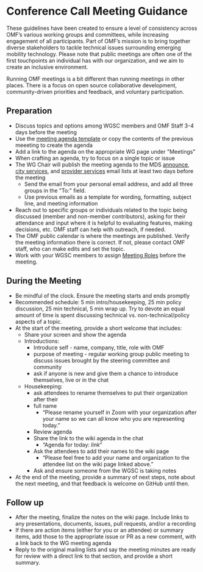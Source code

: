 # Conference Call Meeting Guidance 

These guidelines have been created to ensure a level of consistency across OMF’s various working groups and committees, while increasing engagement of all participants. Part of OMF’s mission is to bring together diverse stakeholders to tackle technical issues surrounding emerging mobility technology. Please note that public meetings are often one of the first touchpoints an individual has with our organization, and we aim to create an inclusive environment. 

Running OMF meetings is a bit different than running meetings in other places. There is a focus on open source collaborative development, community-driven priorities and feedback, and voluntary participation.

## Preparation

- Discuss topics and options among WGSC members and OMF Staff 3-4 days before the meeting
- Use the [meeting agenda template](https://github.com/openmobilityfoundation/governance/wiki/Web-Conference-Template) or copy the contents of the previous meeeting to create the agenda
- Add a link to the agenda on the appropriate WG page under "Meetings"
- When crafting an agenda, try to focus on a single topic or issue
- The WG Chair will publish the meeting agenda to the MDS [announce](https://groups.google.com/a/groups.openmobilityfoundation.org/forum/#!forum/mds-announce), [city services](https://groups.google.com/a/groups.openmobilityfoundation.org/g/mds-city-services), and [provider services](https://groups.google.com/a/groups.openmobilityfoundation.org/g/mds-provider-services) email lists at least two days before the meeting
   - Send the email from your personal email address, and add all three groups in the "To:" field.
   - Use previous emails as a template for wording, formatting, subject line, and meeting information
- Reach out to specific groups or individuals related to the topic being discussed (member and non-member contributors), asking for their attendance and input where it is helpful to evaluating features, making decisions, etc. OMF staff can help with outreach, if needed.
- The OMF public calendar is where the meetings are published. Verify the meeting information there is correct. If not, please contact OMF staff, who can make edits and set the topic.
- Work with your WGSC members to assign [Meeting Roles](https://github.com/openmobilityfoundation/governance/blob/main/technical/Working_Group_Leadership.md#meetings) before the meeting.

## During the Meeting

- Be mindful of the clock. Ensure the meeting starts and ends promptly
- Recommended schedule: 5 min intro/housekeeping, 25 min policy discussion, 25 min technical, 5 min wrap up. Try to devote an equal amount of time is spent discussing technical vs. non-technical/policy aspects of a topic.
- At the start of the meeting, provide a short welcome that includes:
   - Share your screen and show the agenda
   - Introductions: 
      - Introduce self - name, company, title, role with OMF
      - purpose of meeting - regular working group public meeting to discuss issues brought by the steering committee and community
      - ask if anyone is new and give them a chance to introduce themselves, live or in the chat
   - Housekeeping: 
      - ask attendees to rename themselves to put their organization after their 
      - full name
         - “Please rename yourself in Zoom with your organization after your name so we can all know who you are representing today.”
      - Review agenda
      - Share the link to the wiki agenda in the chat 
         - “Agenda for today: _link_”
      - Ask the attendees to add their names to the wiki page
         - “Please feel free to add your name and organization to the attendee list on the wiki page linked above.”
      - Ask and ensure someone from the WGSC is taking notes
- At the end of the meeting, provide a summary of next steps, note about the next meeting, and that feedback is welcome on GitHub until then.

## Follow up

- After the meeting, finalize the notes on the wiki page. Include links to any presentations, documents, issues, pull requests, and/or a recording
- If there are action items (either for you or an attendee) or summary items, add those to the appropriate issue or PR as a new comment, with a link back to the WG meeting agenda
- Reply to the original mailing lists and say the meeting minutes are ready for review with a direct link to that section, and provide a short summary.
